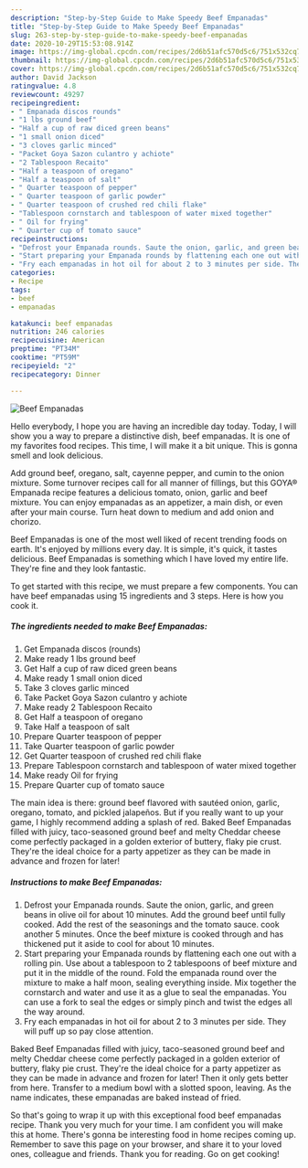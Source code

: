 ```yaml
---
description: "Step-by-Step Guide to Make Speedy Beef Empanadas"
title: "Step-by-Step Guide to Make Speedy Beef Empanadas"
slug: 263-step-by-step-guide-to-make-speedy-beef-empanadas
date: 2020-10-29T15:53:08.914Z
image: https://img-global.cpcdn.com/recipes/2d6b51afc570d5c6/751x532cq70/beef-empanadas-recipe-main-photo.jpg
thumbnail: https://img-global.cpcdn.com/recipes/2d6b51afc570d5c6/751x532cq70/beef-empanadas-recipe-main-photo.jpg
cover: https://img-global.cpcdn.com/recipes/2d6b51afc570d5c6/751x532cq70/beef-empanadas-recipe-main-photo.jpg
author: David Jackson
ratingvalue: 4.8
reviewcount: 49297
recipeingredient:
- " Empanada discos rounds"
- "1 lbs ground beef"
- "Half a cup of raw diced green beans"
- "1 small onion diced"
- "3 cloves garlic minced"
- "Packet Goya Sazon culantro y achiote"
- "2 Tablespoon Recaito"
- "Half a teaspoon of oregano"
- "Half a teaspoon of salt"
- " Quarter teaspoon of pepper"
- " Quarter teaspoon of garlic powder"
- " Quarter teaspoon of crushed red chili flake"
- "Tablespoon cornstarch and tablespoon of water mixed together"
- " Oil for frying"
- " Quarter cup of tomato sauce"
recipeinstructions:
- "Defrost your Empanada rounds. Saute the onion, garlic, and green beans in olive oil for about 10 minutes. Add the ground beef until fully cooked. Add the rest of the seasonings and the tomato sauce. cook another 5 minutes. Once the beef mixture is cooked through and has thickened put it aside to cool for about 10 minutes."
- "Start preparing your Empanada rounds by flattening each one out with a rolling pin. Use about a tablespoon to 2 tablespoons of beef mixture and put it in the middle of the round. Fold the empanada round over the mixture to make a half moon, sealing everything inside. Mix together the cornstarch and water and use it as a glue to seal the empanadas. You can use a fork to seal the edges or simply pinch and twist the edges all the way around."
- "Fry each empanadas in hot oil for about 2 to 3 minutes per side. They will puff up so pay close attention."
categories:
- Recipe
tags:
- beef
- empanadas

katakunci: beef empanadas 
nutrition: 246 calories
recipecuisine: American
preptime: "PT34M"
cooktime: "PT59M"
recipeyield: "2"
recipecategory: Dinner

---
```



![Beef Empanadas](https://img-global.cpcdn.com/recipes/2d6b51afc570d5c6/751x532cq70/beef-empanadas-recipe-main-photo.jpg)

Hello everybody, I hope you are having an incredible day today. Today, I will show you a way to prepare a distinctive dish, beef empanadas. It is one of my favorites food recipes. This time, I will make it a bit unique. This is gonna smell and look delicious.

Add ground beef, oregano, salt, cayenne pepper, and cumin to the onion mixture. Some turnover recipes call for all manner of fillings, but this GOYA® Empanada recipe features a delicious tomato, onion, garlic and beef mixture. You can enjoy empanadas as an appetizer, a main dish, or even after your main course. Turn heat down to medium and add onion and chorizo.

Beef Empanadas is one of the most well liked of recent trending foods on earth. It's enjoyed by millions every day. It is simple, it's quick, it tastes delicious. Beef Empanadas is something which I have loved my entire life. They're fine and they look fantastic.


To get started with this recipe, we must prepare a few components. You can have beef empanadas using 15 ingredients and 3 steps. Here is how you cook it.

<!--inarticleads1-->

##### The ingredients needed to make Beef Empanadas:

1. Get  Empanada discos (rounds)
1. Make ready 1 lbs ground beef
1. Get Half a cup of raw diced green beans
1. Make ready 1 small onion diced
1. Take 3 cloves garlic minced
1. Take Packet Goya Sazon culantro y achiote
1. Make ready 2 Tablespoon Recaito
1. Get Half a teaspoon of oregano
1. Take Half a teaspoon of salt
1. Prepare  Quarter teaspoon of pepper
1. Take  Quarter teaspoon of garlic powder
1. Get  Quarter teaspoon of crushed red chili flake
1. Prepare Tablespoon cornstarch and tablespoon of water mixed together
1. Make ready  Oil for frying
1. Prepare  Quarter cup of tomato sauce


The main idea is there: ground beef flavored with sautéed onion, garlic, oregano, tomato, and pickled jalapeños. But if you really want to up your game, I highly recommend adding a splash of red. Baked Beef Empanadas filled with juicy, taco-seasoned ground beef and melty Cheddar cheese come perfectly packaged in a golden exterior of buttery, flaky pie crust. They&#39;re the ideal choice for a party appetizer as they can be made in advance and frozen for later! 

<!--inarticleads2-->

##### Instructions to make Beef Empanadas:

1. Defrost your Empanada rounds. Saute the onion, garlic, and green beans in olive oil for about 10 minutes. Add the ground beef until fully cooked. Add the rest of the seasonings and the tomato sauce. cook another 5 minutes. Once the beef mixture is cooked through and has thickened put it aside to cool for about 10 minutes.
1. Start preparing your Empanada rounds by flattening each one out with a rolling pin. Use about a tablespoon to 2 tablespoons of beef mixture and put it in the middle of the round. Fold the empanada round over the mixture to make a half moon, sealing everything inside. Mix together the cornstarch and water and use it as a glue to seal the empanadas. You can use a fork to seal the edges or simply pinch and twist the edges all the way around.
1. Fry each empanadas in hot oil for about 2 to 3 minutes per side. They will puff up so pay close attention.


Baked Beef Empanadas filled with juicy, taco-seasoned ground beef and melty Cheddar cheese come perfectly packaged in a golden exterior of buttery, flaky pie crust. They&#39;re the ideal choice for a party appetizer as they can be made in advance and frozen for later! Then it only gets better from here. Transfer to a medium bowl with a slotted spoon, leaving. As the name indicates, these empanadas are baked instead of fried. 

So that's going to wrap it up with this exceptional food beef empanadas recipe. Thank you very much for your time. I am confident you will make this at home. There's gonna be interesting food in home recipes coming up. Remember to save this page on your browser, and share it to your loved ones, colleague and friends. Thank you for reading. Go on get cooking!
